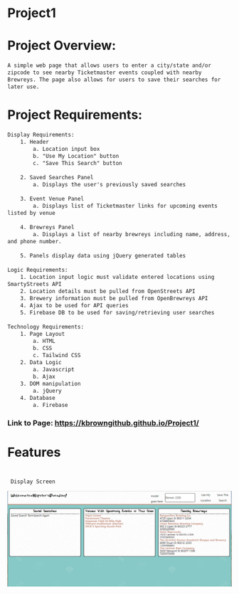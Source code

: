 # Project1

# Project Overview:
```
A simple web page that allows users to enter a city/state and/or zipcode to see nearby Ticketmaster events coupled with nearby Brewreys. The page also allows for users to save their searches for later use.
```

# Project Requirements:
```
Display Requirements:
    1. Header
        a. Location input box
        b. "Use My Location" button
        c. "Save This Search" button

    2. Saved Searches Panel
        a. Displays the user's previously saved searches

    3. Event Venue Panel
        a. Displays list of Ticketmaster links for upcoming events listed by venue

    4. Brewreys Panel
        a. Displays a list of nearby brewreys including name, address, and phone number.

    5. Panels display data using jQuery generated tables

Logic Requirements:
    1. Location input logic must validate entered locations using SmartyStreets API
    2. Location details must be pulled from OpenStreets API
    3. Brewery information must be pulled from OpenBrewreys API
    4. Ajax to be used for API queries
    5. Firebase DB to be used for saving/retrieving user searches
 
Technology Requirements:
    1. Page Layout
        a. HTML
        b. CSS
        c. Tailwind CSS
    2. Data Logic
        a. Javascript
        b. Ajax
    3. DOM manipulation
        a. jQuery
    4. Database
        a. Firebase
```
 
 ### Link to Page: https://kbrowngithub.github.io/Project1/
 
 # Features
 #####
```
 
 Display Screen

 ```
 <img width="977" alt="Screen Shot" src="assets/images/ScreenShot.PNG">
 
 ```